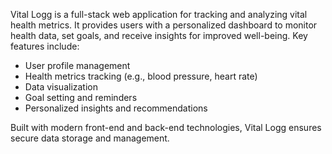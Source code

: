 Vital Logg is a full-stack web application for tracking and analyzing vital health metrics. It provides users with a personalized dashboard to monitor health data, set goals, and receive insights for improved well-being. Key features include:

- User profile management
- Health metrics tracking (e.g., blood pressure, heart rate)
- Data visualization
- Goal setting and reminders
- Personalized insights and recommendations

Built with modern front-end and back-end technologies, Vital Logg ensures secure data storage and management.
